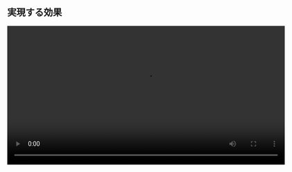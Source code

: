 ## 実現する効果
<video width="640" controls loop>
    <source src="../../Image/DoubleList.mp4" type="video/mp4" />
</video>

